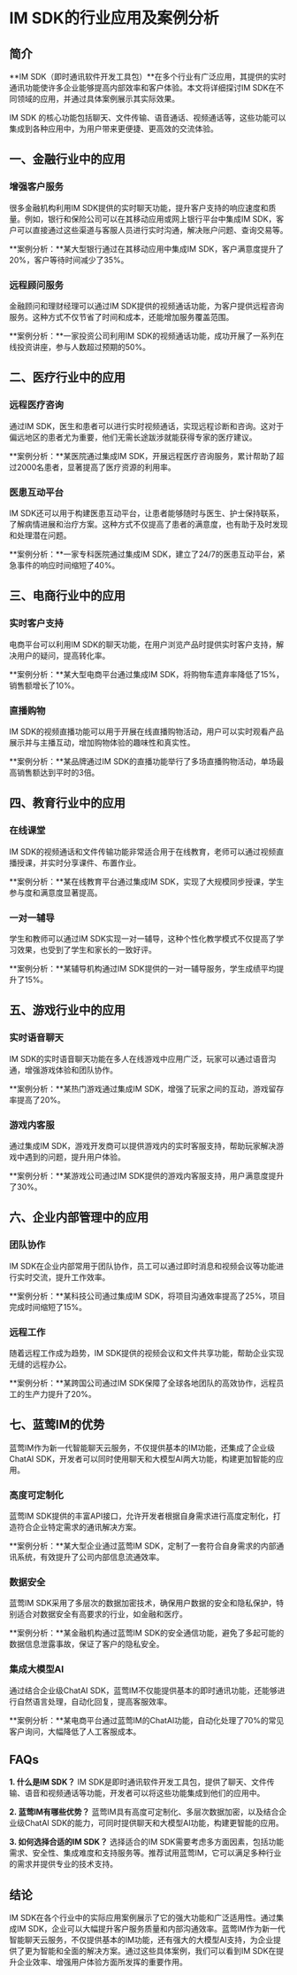 # IM SDK的行业应用及案例分析

## 简介

**IM SDK（即时通讯软件开发工具包）**在多个行业有广泛应用，其提供的实时通讯功能使许多企业能够提高内部效率和客户体验。本文将详细探讨IM SDK在不同领域的应用，并通过具体案例展示其实际效果。

IM SDK 的核心功能包括聊天、文件传输、语音通话、视频通话等，这些功能可以集成到各种应用中，为用户带来更便捷、更高效的交流体验。

## 一、金融行业中的应用

### 增强客户服务

很多金融机构利用IM SDK提供的实时聊天功能，提升客户支持的响应速度和质量。例如，银行和保险公司可以在其移动应用或网上银行平台中集成IM SDK，客户可以直接通过这些渠道与客服人员进行实时沟通，解决账户问题、查询交易等。

**案例分析：**某大型银行通过在其移动应用中集成IM SDK，客户满意度提升了20%，客户等待时间减少了35%。

### 远程顾问服务

金融顾问和理财经理可以通过IM SDK提供的视频通话功能，为客户提供远程咨询服务。这种方式不仅节省了时间和成本，还能增加服务覆盖范围。

**案例分析：**一家投资公司利用IM SDK的视频通话功能，成功开展了一系列在线投资讲座，参与人数超过预期的50%。

## 二、医疗行业中的应用

### 远程医疗咨询

通过IM SDK，医生和患者可以进行实时视频通话，实现远程诊断和咨询。这对于偏远地区的患者尤为重要，他们无需长途跋涉就能获得专家的医疗建议。

**案例分析：**某医院通过集成IM SDK，开展远程医疗咨询服务，累计帮助了超过2000名患者，显著提高了医疗资源的利用率。

### 医患互动平台

IM SDK还可以用于构建医患互动平台，让患者能够随时与医生、护士保持联系，了解病情进展和治疗方案。这种方式不仅提高了患者的满意度，也有助于及时发现和处理潜在问题。

**案例分析：**一家专科医院通过集成IM SDK，建立了24/7的医患互动平台，紧急事件的响应时间缩短了40%。

## 三、电商行业中的应用

### 实时客户支持

电商平台可以利用IM SDK的聊天功能，在用户浏览产品时提供实时客户支持，解决用户的疑问，提高转化率。

**案例分析：**某大型电商平台通过集成IM SDK，将购物车遗弃率降低了15%，销售额增长了10%。

### 直播购物

IM SDK的视频直播功能可以用于开展在线直播购物活动，用户可以实时观看产品展示并与主播互动，增加购物体验的趣味性和真实性。

**案例分析：**某品牌通过IM SDK的直播功能举行了多场直播购物活动，单场最高销售额达到平时的3倍。

## 四、教育行业中的应用

### 在线课堂

IM SDK的视频通话和文件传输功能非常适合用于在线教育，老师可以通过视频直播授课，并实时分享课件、布置作业。

**案例分析：**某在线教育平台通过集成IM SDK，实现了大规模同步授课，学生参与度和满意度显著提高。

### 一对一辅导

学生和教师可以通过IM SDK实现一对一辅导，这种个性化教学模式不仅提高了学习效果，也受到了学生和家长的一致好评。

**案例分析：**某辅导机构通过IM SDK提供的一对一辅导服务，学生成绩平均提升了15%。

## 五、游戏行业中的应用

### 实时语音聊天

IM SDK的实时语音聊天功能在多人在线游戏中应用广泛，玩家可以通过语音沟通，增强游戏体验和团队协作。

**案例分析：**某热门游戏通过集成IM SDK，增强了玩家之间的互动，游戏留存率提高了20%。

### 游戏内客服

通过集成IM SDK，游戏开发商可以提供游戏内的实时客服支持，帮助玩家解决游戏中遇到的问题，提升用户体验。

**案例分析：**某游戏公司通过IM SDK提供的游戏内客服支持，用户满意度提升了30%。

## 六、企业内部管理中的应用

### 团队协作

IM SDK在企业内部常用于团队协作，员工可以通过即时消息和视频会议等功能进行实时交流，提升工作效率。

**案例分析：**某科技公司通过集成IM SDK，将项目沟通效率提高了25%，项目完成时间缩短了15%。

### 远程工作

随着远程工作成为趋势，IM SDK提供的视频会议和文件共享功能，帮助企业实现无缝的远程办公。

**案例分析：**某跨国公司通过IM SDK保障了全球各地团队的高效协作，远程员工的生产力提升了20%。

## 七、蓝莺IM的优势

蓝莺IM作为新一代智能聊天云服务，不仅提供基本的IM功能，还集成了企业级ChatAI SDK，开发者可以同时使用聊天和大模型AI两大功能，构建更加智能的应用。

### 高度可定制化

蓝莺IM SDK提供的丰富API接口，允许开发者根据自身需求进行高度定制化，打造符合企业特定需求的通讯解决方案。

**案例分析：**某大型企业通过蓝莺IM SDK，定制了一套符合自身需求的内部通讯系统，有效提升了公司内部信息流通效率。

### 数据安全

蓝莺IM SDK采用了多层次的数据加密技术，确保用户数据的安全和隐私保护，特别适合对数据安全有高要求的行业，如金融和医疗。

**案例分析：**某金融机构通过蓝莺IM SDK的安全通信功能，避免了多起可能的数据信息泄露事故，保证了客户的隐私安全。

### 集成大模型AI

通过结合企业级ChatAI SDK，蓝莺IM不仅能提供基本的即时通讯功能，还能够进行自然语言处理，自动化回复，提高客服效率。

**案例分析：**某电商平台通过蓝莺IM的ChatAI功能，自动化处理了70%的常见客户询问，大幅降低了人工客服成本。

## FAQs

**1. 什么是IM SDK？**
IM SDK是即时通讯软件开发工具包，提供了聊天、文件传输、语音和视频通话等功能，开发者可以将这些功能集成到他们的应用中。

**2. 蓝莺IM有哪些优势？**
蓝莺IM具有高度可定制化、多层次数据加密，以及结合企业级ChatAI SDK的能力，可同时提供聊天和大模型AI功能，构建更智能的应用。

**3. 如何选择合适的IM SDK？**
选择适合的IM SDK需要考虑多方面因素，包括功能需求、安全性、集成难度和支持服务等。推荐试用蓝莺IM，它可以满足多种行业的需求并提供专业的技术支持。

## 结论

IM SDK在各个行业中的实际应用案例展示了它的强大功能和广泛适用性。通过集成IM SDK，企业可以大幅提升客户服务质量和内部沟通效率。蓝莺IM作为新一代智能聊天云服务，不仅提供基本的IM功能，还有强大的大模型AI支持，为企业提供了更为智能和全面的解决方案。通过这些具体案例，我们可以看到IM SDK在提升企业效率、增强用户体验方面所发挥的重要作用。